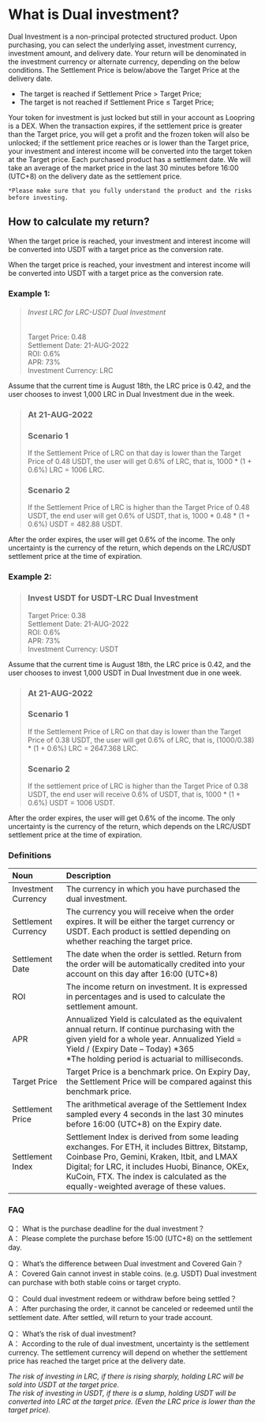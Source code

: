 # What is Dual investment?

Dual Investment is a non-principal protected structured product. Upon purchasing, you can select the underlying asset,
investment currency, investment amount, and delivery date. Your return will be denominated in the investment currency or
alternate currency, depending on the below conditions. The Settlement Price is below/above the Target Price at the
delivery date.

- The target is reached if Settlement Price > Target Price;
- The target is not reached if Settlement Price ≤ Target Price;

Your token for investment is just locked but still in your account as Loopring is a DEX. When the transaction expires,
if the settlement price is greater than the Target price, you will get a profit and the frozen token will also be
unlocked; if the settlement price reaches or is lower than the Target price, your investment and interest income will be
converted into the target token at the Target price.
Each purchased product has a settlement date. We will take an average of the market price in the last 30 minutes before
16:00 (UTC+8) on the delivery date as the settlement price.

`*Please make sure that you fully understand the product and the risks before investing.`

## How to calculate my return?

When the target price is reached, your investment and interest income will be converted into USDT with a target price as
the conversion rate.

When the target price is reached, your investment and interest income will be converted into USDT with a target price as
the conversion rate.

### Example 1:

> ###### Invest LRC for LRC-USDT Dual Investment
> Target Price: 0.48   
> Settlement Date: 21-AUG-2022   
> ROI: 0.6%  
> APR: 73%  
> Investment Currency: LRC

Assume that the current time is August 18th, the LRC price is 0.42, and the user chooses to invest 1,000 LRC in Dual
Investment due in the week.

> ### At 21-AUG-2022
> ### Scenario 1
> If the Settlement Price of LRC on that day is lower than the Target Price of 0.48 USDT, the user will get 0.6% of LRC,
> that is, 1000 * (1 + 0.6%) LRC = 1006 LRC.
> ### Scenario 2
> If the Settlement Price of LRC is higher than the Target Price of 0.48 USDT, the end user will get 0.6% of USDT, that
> is, 1000 * 0.48 * (1 + 0.6%) USDT = 482.88 USDT.

After the order expires, the user will get 0.6% of the income. The only uncertainty is the currency of the return, which
depends on the LRC/USDT settlement price at the time of expiration.

### Example 2:

> ### Invest USDT for USDT-LRC Dual Investment
> Target Price: 0.38  
> Settlement Date: 21-AUG-2022  
> ROI: 0.6%  
> APR: 73%  
> Investment Currency: USDT

Assume that the current time is August 18th, the LRC price is 0.42, and the user chooses to invest 1,000 USDT in Dual
Investment due in one week.

> ### At 21-AUG-2022
> ### Scenario 1
> If the Settlement Price of LRC on that day is lower than the Target Price of 0.38 USDT, the user will get 0.6% of LRC,
> that is, (1000/0.38) * (1 + 0.6%) LRC = 2647.368 LRC.
> ### Scenario 2
> If the settlement price of LRC is higher than the Target Price of 0.38 USDT, the end user will receive 0.6% of USDT,
> that is, 1000 * (1 + 0.6%) USDT = 1006 USDT.

After the order expires, the user will get 0.6% of the income. The only uncertainty is the currency of the return, which
depends on the LRC/USDT settlement price at the time of expiration.

### Definitions

| Noun | Description |
| :------------ | :------------ |
| Investment Currency  | The currency in which you have purchased the dual investment.  |
| Settlement Currency  | The currency you will receive when the order expires. It will be either the target currency or USDT. Each product is settled depending on whether reaching the target price.  |
| Settlement Date  | The date when the order is settled. Return from the order will be automatically credited into your account on this day after 16:00 (UTC+8) |
| ROI  | The income return on investment. It is expressed in percentages and is used to calculate the settlement amount.  |
| APR  | Annualized Yield is calculated as the equivalent annual return. If continue purchasing with the given yield for a whole year. Annualized Yield = Yield &#47; (Expiry Date – Today) &#42;365 <br/>*The holding period is actuarial to milliseconds.</br> |
| Target Price  | Target Price is a benchmark price. On Expiry Day, the Settlement Price will be compared against this benchmark price.  |
| Settlement Price  | The arithmetical average of the Settlement Index sampled every 4 seconds in the last 30 minutes before 16:00 (UTC+8) on the Expiry date.  |
| Settlement Index  | Settlement Index is derived from some leading exchanges. For ETH, it includes Bittrex, Bitstamp, Coinbase Pro, Gemini, Kraken, Itbit, and LMAX Digital; for LRC, it includes  Huobi, Binance, OKEx, KuCoin,  FTX. The index is calculated as the equally-weighted average of these values.  |

### FAQ

Q： What is the purchase deadline for the dual investment？  
A： Please complete the purchase before 15:00 (UTC+8) on the settlement day.

Q： What’s the difference between Dual investment and Covered Gain？  
A： Covered Gain cannot invest in stable coins. (e.g. USDT) Dual investment can purchase with both stable coins or target
crypto.

Q： Could dual investment redeem or withdraw before being settled？  
A： After purchasing the order, it cannot be canceled or redeemed until the settlement date. After settled, will return
to your trade account.

Q： What’s the risk of dual investment?  
A： According to the rule of dual investment, uncertainty is the settlement currency. The settlement currency will depend
on whether the settlement price has reached the target price at the delivery date.

*The risk of investing in LRC, if there is rising sharply, holding LRC will be sold into USDT at the target price.  
The risk of investing in USDT, if there is a slump, holding USDT will be converted into LRC at the target price. (Even
the LRC price is lower than the target price).*
